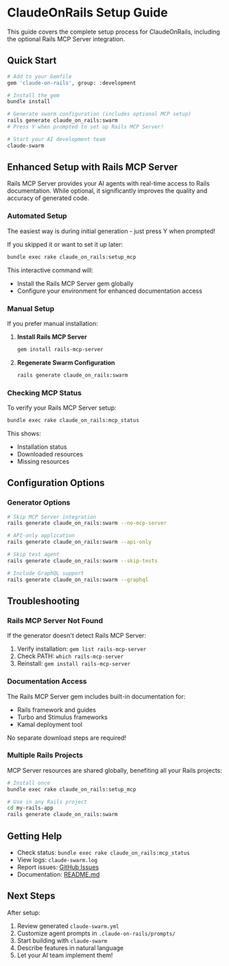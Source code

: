 # ClaudeOnRails Setup Guide

This guide covers the complete setup process for ClaudeOnRails, including the optional Rails MCP Server integration.

## Quick Start

```bash
# Add to your Gemfile
gem 'claude-on-rails', group: :development

# Install the gem
bundle install

# Generate swarm configuration (includes optional MCP setup)
rails generate claude_on_rails:swarm
# Press Y when prompted to set up Rails MCP Server!

# Start your AI development team
claude-swarm
```

## Enhanced Setup with Rails MCP Server

Rails MCP Server provides your AI agents with real-time access to Rails documentation. While optional, it significantly improves the quality and accuracy of generated code.

### Automated Setup

The easiest way is during initial generation - just press Y when prompted!

If you skipped it or want to set it up later:

```bash
bundle exec rake claude_on_rails:setup_mcp
```

This interactive command will:
- Install the Rails MCP Server gem globally
- Configure your environment for enhanced documentation access

### Manual Setup

If you prefer manual installation:

1. **Install Rails MCP Server**
   ```bash
   gem install rails-mcp-server
   ```

2. **Regenerate Swarm Configuration**
   ```bash
   rails generate claude_on_rails:swarm
   ```

### Checking MCP Status

To verify your Rails MCP Server setup:

```bash
bundle exec rake claude_on_rails:mcp_status
```

This shows:
- Installation status
- Downloaded resources
- Missing resources

## Configuration Options

### Generator Options

```bash
# Skip MCP Server integration
rails generate claude_on_rails:swarm --no-mcp-server

# API-only application
rails generate claude_on_rails:swarm --api-only

# Skip test agent
rails generate claude_on_rails:swarm --skip-tests

# Include GraphQL support
rails generate claude_on_rails:swarm --graphql
```

## Troubleshooting

### Rails MCP Server Not Found

If the generator doesn't detect Rails MCP Server:

1. Verify installation: `gem list rails-mcp-server`
2. Check PATH: `which rails-mcp-server`
3. Reinstall: `gem install rails-mcp-server`

### Documentation Access

The Rails MCP Server gem includes built-in documentation for:
- Rails framework and guides
- Turbo and Stimulus frameworks
- Kamal deployment tool

No separate download steps are required!

### Multiple Rails Projects

MCP Server resources are shared globally, benefiting all your Rails projects:

```bash
# Install once
bundle exec rake claude_on_rails:setup_mcp

# Use in any Rails project
cd my-rails-app
rails generate claude_on_rails:swarm
```

## Getting Help

- Check status: `bundle exec rake claude_on_rails:mcp_status`
- View logs: `claude-swarm.log`
- Report issues: [GitHub Issues](https://github.com/obie/claude-on-rails/issues)
- Documentation: [README.md](./README.md)

## Next Steps

After setup:

1. Review generated `claude-swarm.yml`
2. Customize agent prompts in `.claude-on-rails/prompts/`
3. Start building with `claude-swarm`
4. Describe features in natural language
5. Let your AI team implement them!
